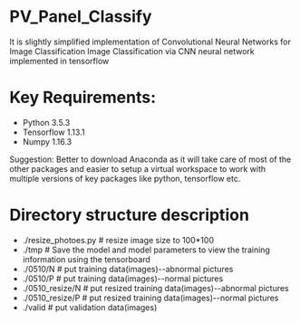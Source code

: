 # PV_Panel_Classify

It is slightly simplified implementation of Convolutional Neural Networks for Image Classification
Image Classification via CNN neural network implemented in tensorflow

# Key Requirements: 
* Python 3.5.3 
* Tensorflow 1.13.1
* Numpy 1.16.3

Suggestion: Better to download Anaconda as it will take care of most of the other packages and easier to setup a virtual workspace to work with multiple versions of key packages like python, tensorflow etc.

# Directory structure description
* ./resize_photoes.py   # resize image size to 100*100
* ./tmp  # Save the model and model parameters to view the training information using the tensorboard
* ./0510/N  # put training data(images)--abnormal pictures
* ./0510/P  # put training data(images)--normal pictures
* ./0510_resize/N  # put resized training data(images)--abnormal pictures
* ./0510_resize/P  # put resized training data(images)--normal pictures
* ./valid  # put validation data(images)
